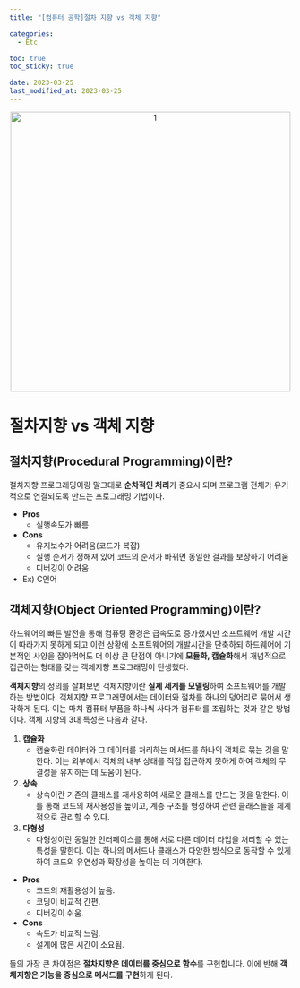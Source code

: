 ```yaml
---
title: "[컴퓨터 공학]절차 지향 vs 객체 지향"

categories:
  - Etc

toc: true
toc_sticky: true

date: 2023-03-25
last_modified_at: 2023-03-25 
---
```


<p align="center">
<img width="500" alt="1" src="https://github.com/user-attachments/assets/dca3573a-5cc9-4bb9-965f-1b5e52712876
">
</p>

# 절차지향 vs 객체 지향

## 절차지향(Procedural Programming)이란?

절차지향 프로그래밍이랑 말그대로 **순차적인 처리**가 중요시 되며 프로그램 전체가 유기적으로 연결되도록 만드는 프로그래밍 기법이다.

- **Pros**
    - 실행속도가 빠름
- **Cons**
    - 유지보수가 어려움(코드가 복잡)
    - 실행 순서가 정해져 있어 코드의 순서가 바뀌면 동일한 결과를 보장하기 어려움
    - 디버깅이 어려움
- Ex) C언어

## 객체지향(Object Oriented Programming)이란?

하드웨어의 빠른 발전을 통해 컴퓨팅 환경은 급속도로 증가했지만 소프트웨어 개발 시간이 따라가지 못하게 되고 이런 상황에 소프트웨어의 개발시간을 단축하되 하드웨어에 기본적인 사양을 잡아먹어도 더 이상 큰 단점이 아니기에 **모듈화, 캡슐화**해서 개념적으로 접근하는 형태를 갖는 객체지향 프로그래밍이 탄생했다.

**객체지향**의 정의를 살펴보면 객체지향이란 **실제 세계를 모델링**하여 소프트웨어를 개발하는 방법이다. 객체지향 프로그래밍에서는 데이터와 절차를 하나의 덩어리로 묶어서 생각하게 된다. 이는 마치 컴퓨터 부품을 하나씩 사다가 컴퓨터를 조립하는 것과 같은 방법이다. 객체 지향의 3대 특성은 다음과 같다.

1. **캡슐화**
   - 캡슐화란 데이터와 그 데이터를 처리하는 메서드를 하나의 객체로 묶는 것을 말한다. 이는 외부에서 객체의 내부 상태를 직접 접근하지 못하게 하여 객체의 무결성을 유지하는 데 도움이 된다.
2. **상속**
   - 상속이란 기존의 클래스를 재사용하여 새로운 클래스를 만드는 것을 말한다. 이를 통해 코드의 재사용성을 높이고, 계층 구조를 형성하여 관련 클래스들을 체계적으로 관리할 수 있다.
3. **다형성**
   - 다형성이란 동일한 인터페이스를 통해 서로 다른 데이터 타입을 처리할 수 있는 특성을 말한다. 이는 하나의 메서드나 클래스가 다양한 방식으로 동작할 수 있게 하여 코드의 유연성과 확장성을 높이는 데 기여한다.

- **Pros**
    - 코드의 재활용성이 높음.
    - 코딩이 비교적 간편.
    - 디버깅이 쉬움.
- **Cons**
    - 속도가 비교적 느림.
    - 설계에 많은 시간이 소요됨.

둘의 가장 큰 차이점은 **절차지향은 데이터를 중심으로 함수**를 구현합니다. 이에 반해 **객체지향은 기능을 중심으로 메서드를 구현**하게 된다.
